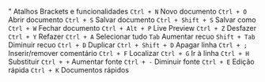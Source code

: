" Atalhos Brackets e funcionalidades
`Ctrl + N`	Novo documento
`Ctrl + O`	Abrir documento
`Ctrl + S`	Salvar documento
`Ctrl + Shift + S`	Salvar como
`Ctrl + W`	Fechar documento
`Ctrl + Alt + P`	Live Preview
`Ctrl + Z`	Desfazer
`Ctrl + Y`	Refazer
`Ctrl + A`	Selecionar tudo
`Tab`	Aumentar recuo
`Shift + Tab`	Diminuir recuo
`Ctrl + D`	Duplicar
`Ctrl + Shift + D`	Apagar linha
`Ctrl + ;`	Inserir/remover comentário
`Ctrl + F`	Localizar
`Ctrl + G`	Ir à linha
`Ctrl + H`	Substituir
`Ctrl + +`	Aumentar fonte
`Ctrl + -`	Diminuir fonte
`Ctrl + E`	Edição rápida
`Ctrl + K`	Documentos rápidos
